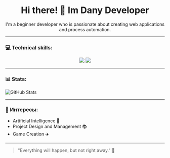 <div align="center">
  <h1>Hi there! 👋 Im Dany Developer</h1>
  <p>I'm a beginner developer who is passionate about creating web applications and process automation.</p>
</div>

---

### 💻 Technical skills:
<div align="center">
  <img src="https://img.shields.io/badge/Python-3776AB?style=for-the-badge&logo=python&logoColor=white" />
  <img src="https://img.shields.io/badge/JavaScript-F7DF1E?style=for-the-badge&logo=javascript&logoColor=black" />
 </div>

---

### 📊 Stats:
![GitHub Stats](https://github-readme-stats.vercel.app/api?username=ваш_username&show_icons=true&theme=radical)

---

### 🌱 Интересы:
- Artificial Intelligence 🤖 
- Project Design and Management 📚 
- Game Creation ✈️

---

> "Everything will happen, but not right away." 🎨
